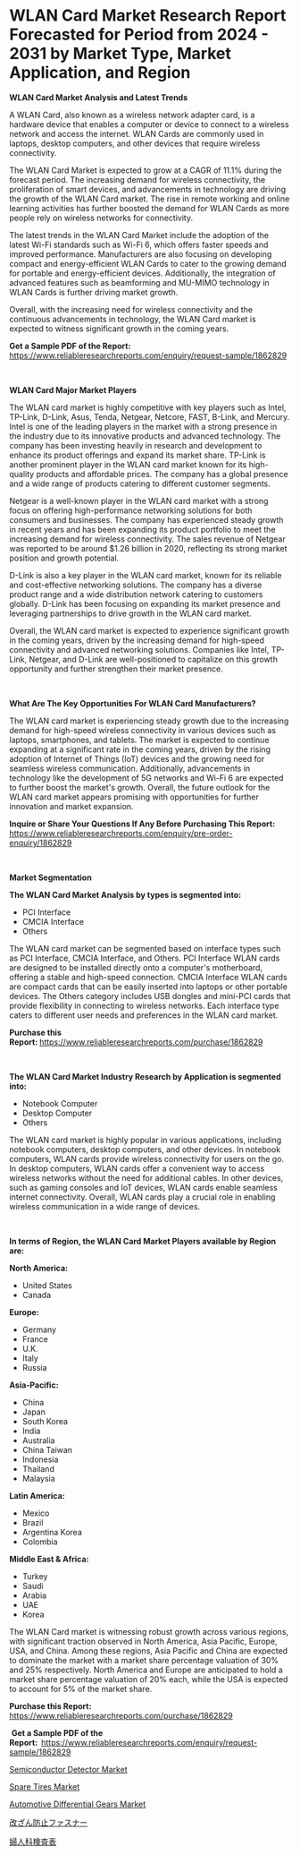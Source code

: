 <p><h1>WLAN Card Market Research Report Forecasted for Period from 2024 -  2031 by Market Type, Market Application, and Region</h1></p><p><strong>WLAN Card Market Analysis and Latest Trends</strong></p>
<p><p>A WLAN Card, also known as a wireless network adapter card, is a hardware device that enables a computer or device to connect to a wireless network and access the internet. WLAN Cards are commonly used in laptops, desktop computers, and other devices that require wireless connectivity.</p><p>The WLAN Card Market is expected to grow at a CAGR of 11.1% during the forecast period. The increasing demand for wireless connectivity, the proliferation of smart devices, and advancements in technology are driving the growth of the WLAN Card market. The rise in remote working and online learning activities has further boosted the demand for WLAN Cards as more people rely on wireless networks for connectivity.</p><p>The latest trends in the WLAN Card Market include the adoption of the latest Wi-Fi standards such as Wi-Fi 6, which offers faster speeds and improved performance. Manufacturers are also focusing on developing compact and energy-efficient WLAN Cards to cater to the growing demand for portable and energy-efficient devices. Additionally, the integration of advanced features such as beamforming and MU-MIMO technology in WLAN Cards is further driving market growth.</p><p>Overall, with the increasing need for wireless connectivity and the continuous advancements in technology, the WLAN Card market is expected to witness significant growth in the coming years.</p></p>
<p><strong>Get a Sample PDF of the Report:&nbsp;</strong> <a href="https://www.reliableresearchreports.com/enquiry/request-sample/1862829">https://www.reliableresearchreports.com/enquiry/request-sample/1862829</a></p>
<p>&nbsp;</p>
<p><strong>WLAN Card Major Market Players</strong></p>
<p><p>The WLAN card market is highly competitive with key players such as Intel, TP-Link, D-Link, Asus, Tenda, Netgear, Netcore, FAST, B-Link, and Mercury. Intel is one of the leading players in the market with a strong presence in the industry due to its innovative products and advanced technology. The company has been investing heavily in research and development to enhance its product offerings and expand its market share. TP-Link is another prominent player in the WLAN card market known for its high-quality products and affordable prices. The company has a global presence and a wide range of products catering to different customer segments. </p><p>Netgear is a well-known player in the WLAN card market with a strong focus on offering high-performance networking solutions for both consumers and businesses. The company has experienced steady growth in recent years and has been expanding its product portfolio to meet the increasing demand for wireless connectivity. The sales revenue of Netgear was reported to be around $1.26 billion in 2020, reflecting its strong market position and growth potential. </p><p>D-Link is also a key player in the WLAN card market, known for its reliable and cost-effective networking solutions. The company has a diverse product range and a wide distribution network catering to customers globally. D-Link has been focusing on expanding its market presence and leveraging partnerships to drive growth in the WLAN card market. </p><p>Overall, the WLAN card market is expected to experience significant growth in the coming years, driven by the increasing demand for high-speed connectivity and advanced networking solutions. Companies like Intel, TP-Link, Netgear, and D-Link are well-positioned to capitalize on this growth opportunity and further strengthen their market presence.</p></p>
<p>&nbsp;</p>
<p><strong>What Are The Key Opportunities For WLAN Card Manufacturers?</strong></p>
<p><p>The WLAN card market is experiencing steady growth due to the increasing demand for high-speed wireless connectivity in various devices such as laptops, smartphones, and tablets. The market is expected to continue expanding at a significant rate in the coming years, driven by the rising adoption of Internet of Things (IoT) devices and the growing need for seamless wireless communication. Additionally, advancements in technology like the development of 5G networks and Wi-Fi 6 are expected to further boost the market's growth. Overall, the future outlook for the WLAN card market appears promising with opportunities for further innovation and market expansion.</p></p>
<p><strong>Inquire or Share Your Questions If Any Before Purchasing This Report:</strong> <a href="https://www.reliableresearchreports.com/enquiry/pre-order-enquiry/1862829">https://www.reliableresearchreports.com/enquiry/pre-order-enquiry/1862829</a></p>
<p>&nbsp;</p>
<p><strong>Market Segmentation</strong></p>
<p><strong>The WLAN Card Market Analysis by types is segmented into:</strong></p>
<p><ul><li>PCI Interface</li><li>CMCIA Interface</li><li>Others</li></ul></p>
<p><p>The WLAN card market can be segmented based on interface types such as PCI Interface, CMCIA Interface, and Others. PCI Interface WLAN cards are designed to be installed directly onto a computer's motherboard, offering a stable and high-speed connection. CMCIA Interface WLAN cards are compact cards that can be easily inserted into laptops or other portable devices. The Others category includes USB dongles and mini-PCI cards that provide flexibility in connecting to wireless networks. Each interface type caters to different user needs and preferences in the WLAN card market.</p></p>
<p><strong>Purchase this Report:&nbsp;</strong><a href="https://www.reliableresearchreports.com/purchase/1862829">https://www.reliableresearchreports.com/purchase/1862829</a></p>
<p>&nbsp;</p>
<p><strong>The WLAN Card Market Industry Research by Application is segmented into:</strong></p>
<p><ul><li>Notebook Computer</li><li>Desktop Computer</li><li>Others</li></ul></p>
<p><p>The WLAN card market is highly popular in various applications, including notebook computers, desktop computers, and other devices. In notebook computers, WLAN cards provide wireless connectivity for users on the go. In desktop computers, WLAN cards offer a convenient way to access wireless networks without the need for additional cables. In other devices, such as gaming consoles and IoT devices, WLAN cards enable seamless internet connectivity. Overall, WLAN cards play a crucial role in enabling wireless communication in a wide range of devices.</p></p>
<p>&nbsp;</p>
<p><strong>In terms of Region, the WLAN Card Market Players available by Region are:</strong></p>
<p>
    <p> <strong> North America: </strong>
        <ul>
            <li>United States</li>
            <li>Canada</li>
        </ul>
        </p> 
    <p> <strong> Europe: </strong>
        <ul>
            <li>Germany</li>
            <li>France</li>
            <li>U.K.</li>
            <li>Italy</li>
            <li>Russia</li>
        </ul>
        </p> 
    <p> <strong> Asia-Pacific: </strong>
        <ul>
            <li>China</li>
            <li>Japan</li>
            <li>South Korea</li>
            <li>India</li>
            <li>Australia</li>
            <li>China Taiwan</li>
            <li>Indonesia</li>
            <li>Thailand</li>
            <li>Malaysia</li>
        </ul>
        </p> 
    <p> <strong> Latin America: </strong>
        <ul>
            <li>Mexico</li>
            <li>Brazil</li>
            <li>Argentina Korea</li>
            <li>Colombia</li>
        </ul>
        </p> 
    <p> <strong> Middle East & Africa: </strong>
        <ul>
            <li>Turkey</li>
            <li>Saudi</li>
            <li>Arabia</li>
            <li>UAE</li>
            <li>Korea</li>
        </ul>
    </p>
    </p>
<p><p>The WLAN Card market is witnessing robust growth across various regions, with significant traction observed in North America, Asia Pacific, Europe, USA, and China. Among these regions, Asia Pacific and China are expected to dominate the market with a market share percentage valuation of 30% and 25% respectively. North America and Europe are anticipated to hold a market share percentage valuation of 20% each, while the USA is expected to account for 5% of the market share.</p></p>
<p><strong>Purchase this Report: </strong><a href="https://www.reliableresearchreports.com/purchase/1862829">https://www.reliableresearchreports.com/purchase/1862829</a></p>
<p>&nbsp;<strong>Get a Sample PDF of the Report:&nbsp;&nbsp;</strong><a href="https://www.reliableresearchreports.com/enquiry/request-sample/1862829">https://www.reliableresearchreports.com/enquiry/request-sample/1862829</a></p>
<p><strong></strong></p>
<p><p><a href="https://github.com/brentleyjimmiealvaradoz4l1rea/Market-Research-Report-List-1/blob/main/semiconductor-detector-market.md">Semiconductor Detector Market</a></p><p><a href="https://issuu.com/reportprime-2/docs/spare-tires-market-size-2030.pptx">Spare Tires Market</a></p><p><a href="https://issuu.com/reportprime-2/docs/automotive-differential-gears-market-size-2030.ppt">Automotive Differential Gears Market</a></p><p><a href="https://github.com/EstaSprer20231/Market-Research-Report-List-1/blob/main/704358212361.md">改ざん防止ファスナー</a></p><p><a href="https://github.com/vlcostes/Market-Research-Report-List-1/blob/main/337882012360.md">婦人科検査表</a></p></p>